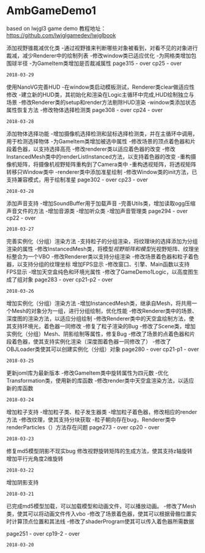 # AmbGameDemo1
based on lwjgl3 game demo
教程地址：
https://github.com/lwjglgamedev/lwjglbook

添加视野锥裁减优化类
    -通过视野锥来判断哪些对象被看到，对看不见的对象进行裁减，减少Renderer中的绘制列表
    -修改window类已适应优化
    -为网格类增加包围球半径
    -为GameItem类增加是否裁减属性
    page315 - over
    cp25 - over
    
    2018-03-29

使用NanoVG完善HUD
    -在window类启动模板测试，Renderer类clear做适应性修改
    -建立新的HUD类，其初始化和渲染在Logic主循环中完成,HUD绘制独立与场景
    -修改Renderer类的setup和render方法剔除HUD渲染
    -window类添加状态属性恢复方法
    -修改物体选择检测类
    page308 - over
    cp24 - over
    
    2018-03-28

添加物体选择功能
    -增加摄像机选择检测和鼠标选择检测类，并在主循环中调用，用于检测选择物体
    -为GameItem类增加被选中属性
    -修改场景的顶点着色器和片段着色器，以支持选择高亮
    -修改renderer类以适应着色器的改变
    -修改InstancedMesh类中的renderListInstanced方法，以支持着色器的改变
    -重构摄像机矩阵，将摄像机视野矩阵重构到了Camera类中
    -重构透视矩阵，将透视矩阵转移只Window类中
    -renderer类中添加准星绘制
    -修改Window类的init方法，已支持兼容模式，用于绘制准星
    page302 - over
    cp23 - over
    
    2018-03-28

添加声音支持
    -增加SoundBuffer用于加载声音
    -完善Utils类，增加读取ogg压缩声音文件的方法
    -增加音源类
    -增加听众类
    -增加声音管理类
    page294 - over
    cp22 - over
    
    2018-03-27

完善实例化（分组）渲染方法
    -支持粒子的分组渲染，将纹理块的选择添加为分组渲染的属性
    -修改InstancedMesh类，将模型*视野矩阵和模型*光视野矩阵、纹理坐标整合为一个VBO
    -修改Renderer类以支持分组渲染
    -修改场景着色器和粒子着色器，以支持分组的纹理坐标
增加FPS显示
    -修改窗口、引擎、Main函数以支持FPS显示
    -增加天空盒纯色和环境光属性
    -修改了GameDemo1Logic，以高度图生成了组对象
    page283 - over
    cp21-p2 - over
    
    2018-03-26

增加实例化（分组）渲染方法
    -增加InstancedMesh类，继承自Mesh，将共用一个Mesh的对象分为一组，进行分组绘制，优化性能
    -修改Renderer类中的场景、深度图的渲染方法，以适应分组绘制
    -修改Renderer类中的天空盒绘制方法，使其支持环境光，着色器一同修改
    -修复了粒子渲染的Bug
    -修改了Scene类，增加实例化（分组）Mesh、阴影绘制等属性，修复Bug
    -修改了场景的点着色器和片段着色器，使其支持实例化渲染（深度图着色器一同修改了）
    -修改了OBJLoader类使其可以创建实例化（分组）对象
    page280 - over
    cp21-p1 - over
    
    2018-03-25

更新joml库为最新版本
    -修改GameItem类中旋转属性为四元数
    -优化Transformation类，使用新的库函数
    -修改render类中天空盒渲染方法，以适应新的库函数
    
    2018-03-24

增加粒子支持
    -增加粒子类、粒子发生器类
    -增加粒子着色器，修改相应的render方法
    -修改纹理，使其支持分块获取
    -粒子朝向存在bug，Renderer类中renderParticles（）方法存在问题
    page273 - over
    cp20 - over
   
    2018-03-23

修复md5模型阴影不现实bug
    修改视野旋转矩阵的生成方法，使其支持z轴旋转
    增加平行光角度2维旋转

    2018-03-22

增加阴影支持

    2018-03-21

已完成md5模型加载，可以加载模型和动画文件，可以播放动画。
    -修改了Mesh类，使其可以将动画文件传入vbo
    -修改了场景着色器，使其可以根据骨骼位置实时计算顶点位置和其法线
    -修改了shaderProgram使其可以传入着色器所需数据
    
page251 - over
cp19-2 - over

    2018-03-20

